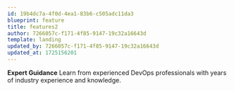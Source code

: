 ```yaml
---
id: 19b4dc7a-4f0d-4ea1-83b6-c505adc11da3
blueprint: feature
title: features2
author: 7266057c-f171-4f85-9147-19c32a16643d
template: landing
updated_by: 7266057c-f171-4f85-9147-19c32a16643d
updated_at: 1725156201
---
```

**Expert Guidance**
Learn from experienced DevOps professionals with years of industry experience and knowledge.